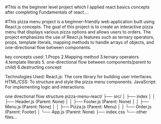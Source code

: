#This is the beginner level project which I applied react basics concepts after completing Fundamentals of react.... 

#This pizza menu project is a beginner-friendly web application built using React.js concepts. The goal of this project is to create an interactive pizza menu that displays various pizza options and allows users to orders. The project emphasizes the use of React.js features such as ternary operators, props, template literals, mapping methods to handle arrays of objects, and one-directional flow between components. 

key concepts used:
1.Props
2.Mapping method
3.ternary operators
4.template literals
5. one-directional flow between components(parent to child)
6.destructing concept

Technologies Used:
React.js: The core library for building user interfaces.
HTML/CSS: To structure and style the pizza menu components.
JavaScript: For implementing logic and interactions.

one directional flow structure 
pizza-menu-react/
├── src/
│   ├── index
│   │   ├── Header.js (Parent: None)
│   │   ├── Footer.js (Parent: None)
│   │   ├── Menu.js (Parent: None)
│   │   ├── Pizza.js (Parent: Menu)
│   │   └── Order.js (Parent: Footer)
│   └── App.js (Parent: None)
├── index.css
└── other files...



